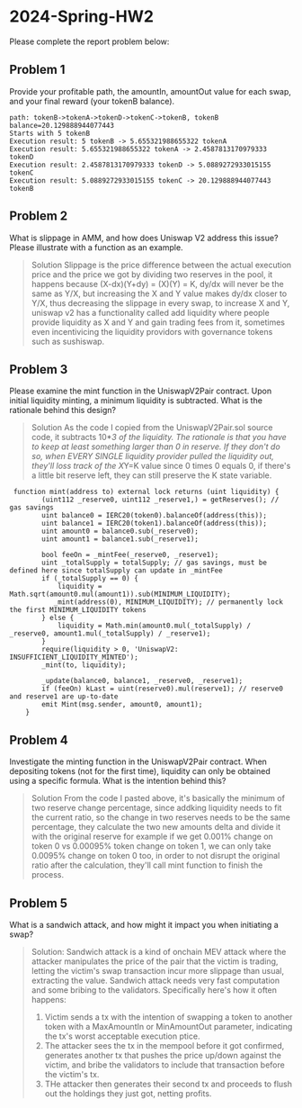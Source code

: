 # 2024-Spring-HW2

Please complete the report problem below:

## Problem 1

Provide your profitable path, the amountIn, amountOut value for each swap, and your final reward (your tokenB balance).

```
path: tokenB->tokenA->tokenD->tokenC->tokenB, tokenB balance=20.129888944077443
Starts with 5 tokenB
Execution result: 5 tokenB -> 5.655321988655322 tokenA
Execution result: 5.655321988655322 tokenA -> 2.4587813170979333 tokenD
Execution result: 2.4587813170979333 tokenD -> 5.0889272933015155 tokenC
Execution result: 5.0889272933015155 tokenC -> 20.129888944077443 tokenB
```

## Problem 2

What is slippage in AMM, and how does Uniswap V2 address this issue? Please illustrate with a function as an example.

> Solution
> Slippage is the price difference between the actual execution price and the price we got by dividing two reserves in the pool,
> it happens because (X-dx)(Y+dy) = (X)(Y) = K, dy/dx will never be the same as Y/X, but increasing the X and Y value makes dy/dx closer to Y/X, thus
> decreasing the slippage in every swap, to increase X and Y, uniswap v2 has a functionality called add liquidity where people provide liquidity as X and Y and
> gain trading fees from it, sometimes even incentivicing the liquidity providors with governance tokens such as sushiswap.

## Problem 3

Please examine the mint function in the UniswapV2Pair contract. Upon initial liquidity minting, a minimum liquidity is subtracted. What is the rationale behind this design?

> Solution
> As the code I copied from the UniswapV2Pair.sol source code, it subtracts 10\**3 of the liquidity. The rationale is that you have to keep at least something larger than
> 0 in reserve. If they don't do so, when EVERY SINGLE liquidity provider pulled the liquidity out, they'll loss track of the X*Y=K value since 0 times 0 equals 0, if there's a
> little bit reserve left, they can still preserve the K state variable.

```solidity
 function mint(address to) external lock returns (uint liquidity) {
        (uint112 _reserve0, uint112 _reserve1,) = getReserves(); // gas savings
        uint balance0 = IERC20(token0).balanceOf(address(this));
        uint balance1 = IERC20(token1).balanceOf(address(this));
        uint amount0 = balance0.sub(_reserve0);
        uint amount1 = balance1.sub(_reserve1);

        bool feeOn = _mintFee(_reserve0, _reserve1);
        uint _totalSupply = totalSupply; // gas savings, must be defined here since totalSupply can update in _mintFee
        if (_totalSupply == 0) {
            liquidity = Math.sqrt(amount0.mul(amount1)).sub(MINIMUM_LIQUIDITY);
           _mint(address(0), MINIMUM_LIQUIDITY); // permanently lock the first MINIMUM_LIQUIDITY tokens
        } else {
            liquidity = Math.min(amount0.mul(_totalSupply) / _reserve0, amount1.mul(_totalSupply) / _reserve1);
        }
        require(liquidity > 0, 'UniswapV2: INSUFFICIENT_LIQUIDITY_MINTED');
        _mint(to, liquidity);

        _update(balance0, balance1, _reserve0, _reserve1);
        if (feeOn) kLast = uint(reserve0).mul(reserve1); // reserve0 and reserve1 are up-to-date
        emit Mint(msg.sender, amount0, amount1);
    }
```

## Problem 4

Investigate the minting function in the UniswapV2Pair contract. When depositing tokens (not for the first time), liquidity can only be obtained using a specific formula. What is the intention behind this?

> Solution
> From the code I pasted above, it's basically the minimum of two reserve change percentage, since addking liquidity needs to
> fit the current ratio, so the change in two reserves needs to be the same percentage, they calculate the two new amounts delta and divide it with the original reserve
> for example if we get 0.001% change on token 0 vs 0.00095% token change on token 1, we can only take 0.0095% change on token 0 too, in order to not disrupt the original ratio
> after the calculation, they'll call mint function to finish the process.

## Problem 5

What is a sandwich attack, and how might it impact you when initiating a swap?

> Solution:
> Sandwich attack is a kind of onchain MEV attack where the attacker manipulates the price of the pair that the victim is trading, letting the victim's swap transaction incur more slippage than usual, extracting the value.
> Sandwich attack needs very fast computation and some bribing to the validators. Specifically here's how it often happens:
>
> 1. Victim sends a tx with the intention of swapping a token to another token with a MaxAmountIn or MinAmountOut parameter, indicating the tx's worst acceptable execution ptice.
> 2. The attacker sees the tx in the mempool before it got confirmed, generates another tx that pushes the price up/down against the victim, and bribe the validators to include that transaction before the victim's tx.
> 3. THe attacker then generates their second tx and proceeds to flush out the holdings they just got, netting profits.
